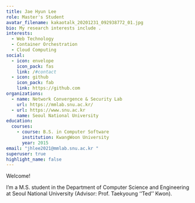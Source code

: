 ```yaml
---
title: Jae Hyun Lee
role: Master's Student
avatar_filename: kakaotalk_20201231_092938772_01.jpg
bio: My research interests include .
interests:
  - Web Technology
  - Container Orchestration
  - Cloud Computing
social:
  - icon: envelope
    icon_pack: fas
    link: /#contact
  - icon: github
    icon_pack: fab
    link: https://github.com
organizations:
  - name: Network Convergence & Security Lab
    url: https://mmlab.snu.ac.kr/
  - url: https://www.snu.ac.kr
    name: Seoul National University
education:
  courses:
    - course: B.S. in Computer Software
      institution: KwangWoon University
      year: 2015
email: "jhlee2021@mmlab.snu.ac.kr "
superuser: true
highlight_name: false
---
```

Welcome!

I’m a M.S. student in the Department of Computer Science and Engineering at Seoul National University (Advisor: Prof. Taekyoung ‘‘Ted’’ Kwon).